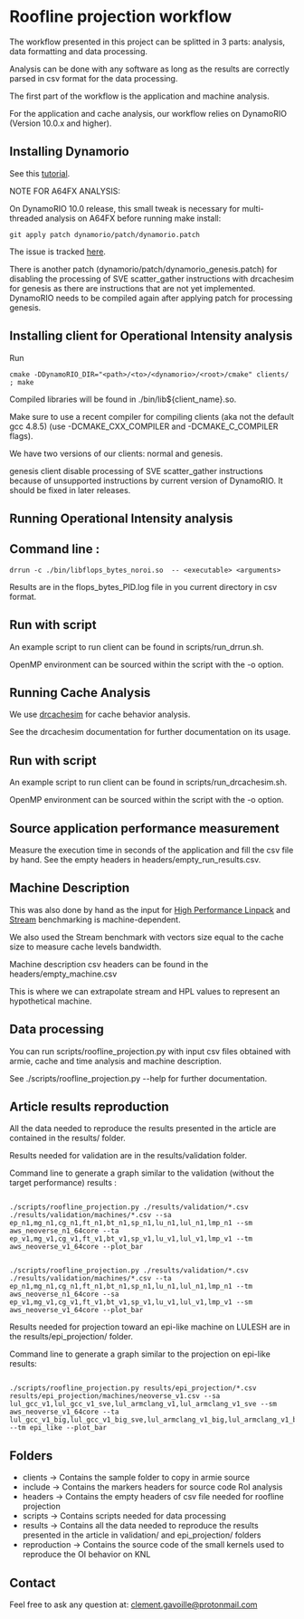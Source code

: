 Roofline projection workflow
============================

The workflow presented in this project can be splitted in 3 parts: analysis, data formatting and data processing.

Analysis can be done with any software as long as the results are correctly parsed in csv format for the data processing.

The first part of the workflow is the application and machine analysis.

For the application and cache analysis, our workflow relies on DynamoRIO (Version 10.0.x and higher).

Installing Dynamorio
----------------------------------------

See this [tutorial](https://dynamorio.org/page_building.html).

NOTE FOR A64FX ANALYSIS: 

On DynamoRIO 10.0 release, this small tweak is necessary for multi-threaded analysis on A64FX before running make install:

```
git apply patch dynamorio/patch/dynamorio.patch
```

The issue is tracked [here](https://github.com/DynamoRIO/dynamorio/issues/6451).

There is another patch (dynamorio/patch/dynamorio_genesis.patch) for disabling the processing of SVE scatter_gather instructions with drcachesim for genesis as there are instructions that are not yet implemented.
DynamoRIO needs to be compiled again after applying patch for processing genesis.


Installing client for Operational Intensity analysis
----------------------------------------

Run 

```
cmake -DDynamoRIO_DIR="<path>/<to>/<dynamorio>/<root>/cmake" clients/ ; make
```

Compiled libraries will be found in ./bin/lib${client_name}.so. 

Make sure to use a recent compiler for compiling clients (aka not the default gcc 4.8.5) (use -DCMAKE_CXX_COMPILER and -DCMAKE_C_COMPILER flags).

We have two versions of our clients: normal and genesis.

genesis client disable processing of SVE scatter_gather instructions because of unsupported instructions by current version of DynamoRIO. It should be fixed in later releases.


Running Operational Intensity analysis
----------------------------------------

## Command line :

```
drrun -c ./bin/libflops_bytes_noroi.so  -- <executable> <arguments>
```

Results are in the flops_bytes_PID.log file in you current directory in csv format.

## Run with script

An example script to run client can be found in scripts/run_drrun.sh. 

OpenMP environment can be sourced within the script with the -o option.


Running Cache Analysis
--------------

We use [drcachesim](https://dynamorio.org/sec_drcachesim_tools.html#sec_tool_cache_sim) for cache behavior analysis. 

See the drcachesim documentation for further documentation on its usage.

## Run with script

An example script to run client can be found in scripts/run_drcachesim.sh. 

OpenMP environment can be sourced within the script with the -o option.


Source application performance measurement 
------------------------------------------

Measure the execution time in seconds of the application and fill the csv file by hand. See the empty headers in headers/empty_run_results.csv.

Machine Description
-------------------

This was also done by hand as the input for [High Performance Linpack](https://www.netlib.org/benchmark/hpl/) and [Stream](https://www.cs.virginia.edu/stream/) benchmarking is machine-dependent. 

We also used the Stream benchmark with vectors size equal to the cache size to measure cache levels bandwidth.

Machine description csv headers can be found in the headers/empty_machine.csv

This is where we can extrapolate stream and HPL values to represent an hypothetical machine.


Data processing 
---------------

You can run scripts/roofline_projection.py with input csv files obtained with armie, cache and time analysis and machine description.

See ./scripts/roofline_projection.py --help for further documentation.

Article results reproduction
----------------------------

All the data needed to reproduce the results presented in the article are contained in the results/ folder.

Results needed for validation are in the results/validation folder.

Command line to generate a graph similar to the validation (without the target performance) results :

```

./scripts/roofline_projection.py ./results/validation/*.csv ./results/validation/machines/*.csv --sa ep_n1,mg_n1,cg_n1,ft_n1,bt_n1,sp_n1,lu_n1,lul_n1,lmp_n1 --sm aws_neoverse_n1_64core --ta ep_v1,mg_v1,cg_v1,ft_v1,bt_v1,sp_v1,lu_v1,lul_v1,lmp_v1 --tm aws_neoverse_v1_64core --plot_bar


./scripts/roofline_projection.py ./results/validation/*.csv ./results/validation/machines/*.csv --ta ep_n1,mg_n1,cg_n1,ft_n1,bt_n1,sp_n1,lu_n1,lul_n1,lmp_n1 --tm aws_neoverse_n1_64core --sa ep_v1,mg_v1,cg_v1,ft_v1,bt_v1,sp_v1,lu_v1,lul_v1,lmp_v1 --sm aws_neoverse_v1_64core --plot_bar

```

Results needed for projection toward an epi-like machine on LULESH are in the results/epi_projection/ folder.

Command line to generate a graph similar to the projection on epi-like results:

```

./scripts/roofline_projection.py results/epi_projection/*.csv results/epi_projection/machines/neoverse_v1.csv --sa lul_gcc_v1,lul_gcc_v1_sve,lul_armclang_v1,lul_armclang_v1_sve --sm aws_neoverse_v1_64core --ta lul_gcc_v1_big,lul_gcc_v1_big_sve,lul_armclang_v1_big,lul_armclang_v1_big_sve --tm epi_like --plot_bar

```

Folders
-------

* clients -> Contains the sample folder to copy in armie source
* include -> Contains the markers headers for source code RoI analysis
* headers -> Contains the empty headers of csv file needed for roofline projection
* scripts -> Contains scripts needed for data processing
* results -> Contains all the data needed to reproduce the results presented in the article in validation/ and epi_projection/ folders
* reproduction -> Contains the source code of the small kernels used to reproduce the OI behavior on KNL

Contact
----------

Feel free to ask any question at: clement.gavoille@protonmail.com
